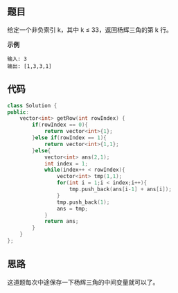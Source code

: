 ## 题目
给定一个非负索引 k，其中 k ≤ 33，返回杨辉三角的第 k 行。

**示例**
```
输入: 3
输出: [1,3,3,1]
```

## 代码
```C++
class Solution {
public:
    vector<int> getRow(int rowIndex) {
        if(rowIndex == 0){
            return vector<int>{1};
        }else if(rowIndex == 1){
            return vector<int>{1,1};
        }else{
            vector<int> ans(2,1);
            int index = 1;
            while(index++ < rowIndex){
                vector<int> tmp(1,1);
                for(int i = 1;i < index;i++){
                    tmp.push_back(ans[i-1] + ans[i]);
                }
                tmp.push_back(1);
                ans = tmp;
            }
            return ans;
        }
    }
};
```
## 思路

这道题每次中途保存一下杨辉三角的中间变量就可以了。
